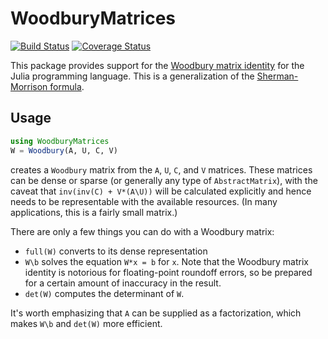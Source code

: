 # WoodburyMatrices

[![Build Status](https://travis-ci.org/timholy/WoodburyMatrices.jl.svg?branch=master)](https://travis-ci.org/timholy/WoodburyMatrices.jl)
[![Coverage Status](https://coveralls.io/repos/timholy/WoodburyMatrices.jl/badge.svg)](https://coveralls.io/r/timholy/WoodburyMatrices.jl)

This package provides support for the [Woodbury matrix identity](http://en.wikipedia.org/wiki/Woodbury_matrix_identity) for the Julia programming language.  This is a generalization of the [Sherman-Morrison formula](http://en.wikipedia.org/wiki/Sherman%E2%80%93Morrison_formula).

## Usage

```julia
using WoodburyMatrices
W = Woodbury(A, U, C, V)
```
creates a `Woodbury` matrix from the `A`, `U`, `C`, and `V` matrices.
These matrices can be dense or sparse (or generally any type of `AbstractMatrix`), with the caveat that
`inv(inv(C) + V*(A\U))` will be calculated explicitly and hence needs to be representable with the available resources.
(In many applications, this is a fairly small matrix.)

There are only a few things you can do with a Woodbury matrix:
- `full(W)` converts to its dense representation
- `W\b` solves the equation `W*x = b` for `x`. Note that the Woodbury matrix identity is notorious for floating-point roundoff errors, so be prepared for a certain amount of inaccuracy in the result.
- `det(W)` computes the determinant of `W`.

It's worth emphasizing that `A` can be supplied as a factorization, which makes `W\b` and `det(W)` more efficient.
